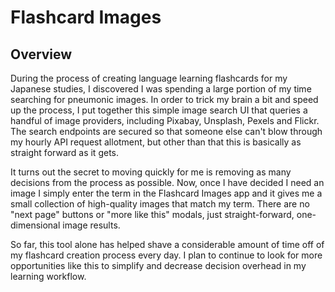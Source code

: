 # Flashcard Images

## Overview

During the process of creating language learning flashcards for my Japanese studies, I discovered I was spending a large portion of my time searching for pneumonic images. In order to trick my brain a bit and speed up the process, I put together this simple image search UI that queries a handful of image providers, including Pixabay, Unsplash, Pexels and Flickr. The search endpoints are secured so that someone else can't blow through my hourly API request allotment, but other than that this is basically as straight forward as it gets.

It turns out the secret to moving quickly for me is removing as many decisions from the process as possible. Now, once I have decided I need an image I simply enter the term in the Flashcard Images app and it gives me a small collection of high-quality images that match my term. There are no "next page" buttons or "more like this" modals, just straight-forward, one-dimensional image results.

So far, this tool alone has helped shave a considerable amount of time off of my flashcard creation process every day. I plan to continue to look for more opportunities like this to simplify and decrease decision overhead in my learning workflow.
